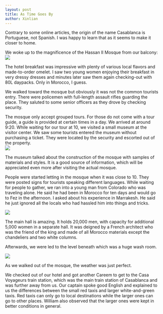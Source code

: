 ```yaml
---
layout: post
title: As Time Goes By
author: Xinlian
---
```


Contrary to some online articles, the origin of the name Casablanca is Portuguese, not Spanish.  I was happy to learn that as it seems to make it closer to home.

We woke up to the magnificence of the Hassan II Mosque from our balcony:
![](https://live.staticflickr.com/65535/48994190018_f16d64cc46_z.jpg)

The hotel breakfast was impressive with plenty of various local flavors and made-to-order omelet.  I saw two young women enjoying their breakfast in  very dressy dresses and minutes later saw them again checking-out with 80L daypacks.  Only in Morocco, I guess.

We walked toward the mosque but obviously it was not the common tourists entry.  There were policemen with full-length assault rifles guarding the place.  They saluted to some senior officers as they drove by checking security.

The mosque only accept grouped tours.  For those do not come with a tour guide, a guide is provided at certain times in a day.  We arrived at around 9:20.  While waiting for our tour at 10, we visited a small museum at the visitor center.  We saw some tourists entered the museum without purchasing a ticket.  They were located by the security and escorted out of the property.  
![](https://live.staticflickr.com/65535/48999486281_2bc176b5a1_z.jpg)

The museum talked about the construction of the mosque with samples of materials and styles.  It is a good source of information, which will be appreciated even more after visiting the actual mosque.

People were started letting in the mosque when it was close to 10.  They were posted signs for tourists speaking different languages.  While waiting for people to gather, we ran into a young man from Colorado who was traveling alone.  He said he had been in Morocco for ten days and would go to Fez in the afternoon.  I asked about his experience in Marrakesh.  He said he just ignored all the locals who had hassled him into things and tricks.

![](https://live.staticflickr.com/65535/48999692602_458fe862ef_z.jpg)

The main hall is amazing.  It holds 20,000 men, with capacity for additional 5,000 women in a separate hall.  It was deigned by a French architect who was the friend of the king and made of all Morocco materials except the chandeliers and two white columns.  

Afterwards, we were led to the level beneath which was a huge wash room.

![](https://live.staticflickr.com/65535/48995053913_f6b688c3fc_z.jpg)

As we walked out of the mosque, the weather was just perfect.

We checked out of our hotel and got another Careem to get to the Casa Voyageurs train station, which was the main train station of Casablanca and was further away from us.  Our captain spoke good English and explained to us the differences between the small red taxis and larger white-and-green taxis.  Red taxis can only go to local destinations while the larger ones can go to other places.  William also observed that the larger ones were kept in better conditions in general.





